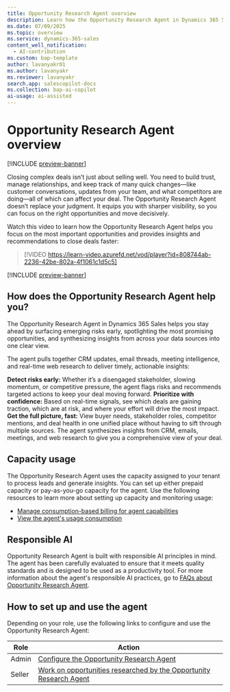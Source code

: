 ```yaml
---
title: Opportunity Research Agent overview
description: Learn how the Opportunity Research Agent in Dynamics 365 Sales helps sales professionals by providing insights and recommendations for the deals they are working on.
ms.date: 07/09/2025
ms.topic: overview
ms.service: dynamics-365-sales
content_well_notification:
  - AI-contribution
ms.custom: bap-template
author: lavanyakr01
ms.author: lavanyakr
ms.reviewer: lavanyakr
search.app: salescopilot-docs
ms.collection: bap-ai-copilot
ai-usage: ai-assisted
---
```


# Opportunity Research Agent overview

[!INCLUDE [preview-banner](~/../shared-content/shared/preview-includes/preview-banner.md)]

Closing complex deals isn’t just about selling well. You need to build trust, manage relationships, and keep track of many quick changes—like customer conversations, updates from your team, and what competitors are doing—all of which can affect your deal. The Opportunity Research Agent doesn’t replace your judgment. It equips you with sharper visibility, so you can focus on the right opportunities and move decisively.

Watch this video to learn how the Opportunity Research Agent helps you focus on the most important opportunities and provides insights and recommendations to close deals faster:

> [!VIDEO https://learn-video.azurefd.net/vod/player?id=808744ab-2236-42be-802a-4f1061c1d5c5]

[!INCLUDE [preview-banner](~/../shared-content/shared/preview-includes/preview-note-d365.md)]


## How does the Opportunity Research Agent help you?

The Opportunity Research Agent in Dynamics 365 Sales helps you stay ahead by surfacing emerging risks early, spotlighting the most promising opportunities, and synthesizing insights from across your data sources into one clear view.

The agent pulls together CRM updates, email threads, meeting intelligence, and real-time web research to deliver timely, actionable insights:

**Detect risks early:** Whether it’s a disengaged stakeholder, slowing momentum, or competitive pressure, the agent flags risks and recommends targeted actions to keep your deal moving forward.
**Prioritize with confidence:** Based on real-time signals, see which deals are gaining traction, which are at risk, and where your effort will drive the most impact.
**Get the full picture, fast:** View buyer needs, stakeholder roles, competitor mentions, and deal health in one unified place without having to sift through multiple sources. The agent synthesizes insights from CRM, emails, meetings, and web research to give you a comprehensive view of your deal.

## Capacity usage

The Opportunity Research Agent uses the capacity assigned to your tenant to process leads and generate insights. You can set up either prepaid capacity or pay-as-you-go capacity for the agent. Use the following resources to learn more about setting up capacity and monitoring usage:

- [Manage consumption-based billing for agent capabilities](copilot-consumption-based-billing.md)
- [View the agent's usage consumption](configure-sales-qualification-agent.md#view-the-agents-usage-consumption)

## Responsible AI

Opportunity Research Agent is built with responsible AI principles in mind. The agent has been carefully evaluated to ensure that it meets quality standards and is designed to be used as a productivity tool. For more information about the agent's responsible AI practices, go to [FAQs about Opportunity Research Agent](faqs-about-opportunity-research.md).

## How to set up and use the agent

Depending on your role, use the following links to configure and use the Opportunity Research Agent:

| Role | Action |
|------|--------|
| Admin | [Configure the Opportunity Research Agent](configure-opportunity-research-agent.md) |
| Seller | [Work on opportunities researched by the Opportunity Research Agent](use-opportunity-research-agent.md) |